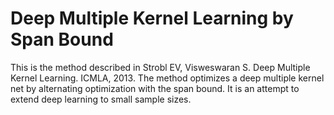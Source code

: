 Deep Multiple Kernel Learning by Span Bound
=======

This is the method described in Strobl EV, Visweswaran S. Deep Multiple Kernel Learning. ICMLA, 2013. The method optimizes a deep multiple kernel net by alternating optimization with the span bound. It is an attempt to extend deep learning to small sample sizes.



